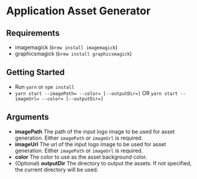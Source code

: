 # Application Asset Generator

## Requirements

* imagemagick (`brew install imagemagick`)
* graphicsmagick (`brew install graphicsmagick`)

## Getting Started

* Run `yarn` or `npm install`
* `yarn start --imagePath= --color= [--outputDir=]` OR `yarn start --imageUrl= --color= [--outputDir=]`

## Arguments

* **imagePath** The path of the input logo image to be used for asset generation. Either `imagePath` or `imageUrl` is required.
* **imageUrl** The url of the input logo image to be used for asset generation. Either `imagePath` or `imageUrl` is required.
* **color** The color to use as the asset background color.
* (Optional) **outputDir** The directory to output the assets. If not specified, the current directory will be used.
